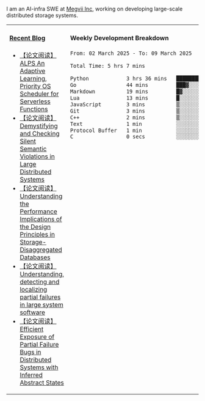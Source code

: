 I am an AI-infra SWE at [Megvii Inc](https://en.megvii.com/), working on developing large-scale distributed storage systems.

<table width="960px">
<tr>
<td valign="top" width="50%">

#### <a href="https://www.kongjun18.me" target="_blank">Recent Blog</a>

<!-- BLOG-POST-LIST:START -->
- [【论文阅读】ALPS An Adaptive Learning, Priority OS Scheduler for Serverless Functions](https://kongjun18.github.io/posts/alps-an-adaptive-learning-priority-os-scheduler-for-serverless-functions/)
- [【论文阅读】Demystifying and Checking Silent Semantic Violations in Large Distributed Systems](https://kongjun18.github.io/posts/demystifying-and-checking-silent-semantic-violations-in-large-distributed-systems/)
- [【论文阅读】Understanding the Performance Implications of the Design Principles in Storage-Disaggregated Databases](https://kongjun18.github.io/posts/understanding-the-performance-implications-of-the-design-principles-in-storage-disaggregated-databases/)
- [【论文阅读】Understanding, detecting and localizing partial failures in large system software](https://kongjun18.github.io/posts/understanding-detecting-and-localizing-partial-failures-in-large-system-software/)
- [【论文阅读】Efficient Exposure of Partial Failure Bugs in Distributed Systems with Inferred Abstract States](https://kongjun18.github.io/posts/efficient-exposure-of-partial-failure-bugs-in-distributed-systems-with-inferred-abstract-states/)
<!-- BLOG-POST-LIST:END -->

</td>
<td valign="top" width="50%">

#### Weekly Development Breakdown

<!--START_SECTION:waka-->

```txt
From: 02 March 2025 - To: 09 March 2025

Total Time: 5 hrs 7 mins

Python            3 hrs 36 mins   █████████████████▓░░░░░░░   70.50 %
Go                44 mins         ███▓░░░░░░░░░░░░░░░░░░░░░   14.58 %
Markdown          19 mins         █▓░░░░░░░░░░░░░░░░░░░░░░░   06.24 %
Lua               13 mins         █░░░░░░░░░░░░░░░░░░░░░░░░   04.26 %
JavaScript        3 mins          ▒░░░░░░░░░░░░░░░░░░░░░░░░   01.27 %
Git               3 mins          ▒░░░░░░░░░░░░░░░░░░░░░░░░   01.15 %
C++               2 mins          ▒░░░░░░░░░░░░░░░░░░░░░░░░   00.76 %
Text              1 min           ░░░░░░░░░░░░░░░░░░░░░░░░░   00.61 %
Protocol Buffer   1 min           ░░░░░░░░░░░░░░░░░░░░░░░░░   00.47 %
C                 0 secs          ░░░░░░░░░░░░░░░░░░░░░░░░░   00.15 %
```

<!--END_SECTION:waka-->
</td>
</tr>

</table>
